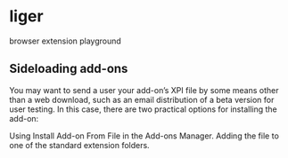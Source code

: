 # liger
browser extension playground


## Sideloading add-ons
You may want to send a user your add-on’s XPI file by some means other than a web download, such as an email distribution of a beta version for user testing. In this case, there are two practical options for installing the add-on:

Using Install Add-on From File in the Add-ons Manager.
Adding the file to one of the standard extension folders.
